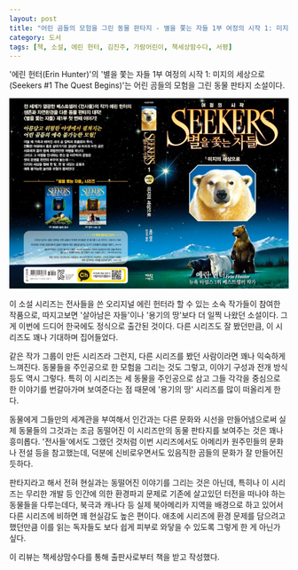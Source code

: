 ```yaml
---
layout: post
title: "어린 곰들의 모험을 그린 동물 판타지 - 별을 쫓는 자들 1부 여정의 시작 1: 미지의 세상으로"
category: 도서
tags: [책, 소설, 에린 헌터, 김진주, 가람어린이, 책세상맘수다, 서평]
---
```


'에린 헌터(Erin Hunter)'의
'별을 쫓는 자들 1부 여정의 시작 1: 미지의 세상으로(Seekers #1 The Quest Begins)'는
어린 곰들의 모험을 그린 동물 판타지 소설이다.

![표지](/images/seekers-1-1-the-quest-begins-book-h480.jpg)

이 소설 시리즈는 전사들을 쓴 오리지널 에린 헌터라 할 수 있는 소속 작가들이 참여한 작품으로,
따지고보면 '살아남은 자들'이나 '용기의 땅'보다 더 일찍 나왔던 소설이다.
그게 이번에 드디어 한국에도 정식으로 출간된 것이다.
다른 시리즈도 잘 봤던만큼, 이 시리즈도 꽤나 기대하며 집어들었다.

같은 작가 그룹이 만든 시리즈라 그런지,
다른 시리즈를 봤던 사람이라면 꽤나 익숙하게 느껴진다.
동물들을 주인공으로 한 모험을 그리는 것도 그렇고,
이야기 구성과 전개 방식 등도 역시 그렇다.
특히 이 시리즈는 세 동물을 주인공으로 삼고 그들 각각을 중심으로 한 이야기를 번갈아가며 보여준다는 점 때문에 '용기의 땅' 시리즈를 많이 떠올리게 한다.

동물에게 그들만의 세계관을 부여해서
인간과는 다른 문화와 시선을 만들어냄으로써
실제 동물들의 그것과는 조금 동떨어진
이 시리즈만의 동물 판타지를 보여주는 것은 꽤나 흥미롭다.
'전사들'에서도 그랬던 것처럼 이번 시리즈에서도
아메리카 원주민들의 문화나 전설 등을 참고했는데,
덕분에 신비로우면서도 있음직한 곰들의 문화가 잘 만들어진 듯하다.

판타지라고 해서 전혀 현실과는 동떨어진 이야기를 그리는 것은 아닌데,
특히나 이 시리즈는 무리한 개발 등 인간에 의한 환경파괴 문제로 기존에 살고있던 터전을 떠나야 하는 동물들을 다루는데다,
북극과 캐나다 등 실제 북아메리카 지역을 배경으로 하고 있어서
다른 시리즈에 비하면 꽤 현실감도 높은 편이다.
애초에 시리즈에 환경 문제를 담으려고 했던만큼
이를 읽는 독자들도 보다 쉽게 피부로 와닿을 수 있도록 그렇게 한 게 아닌가 싶다.



<div class="im im-info">
이 리뷰는 책세상맘수다를 통해 출판사로부터 책을 받고 작성했다.
</div>
